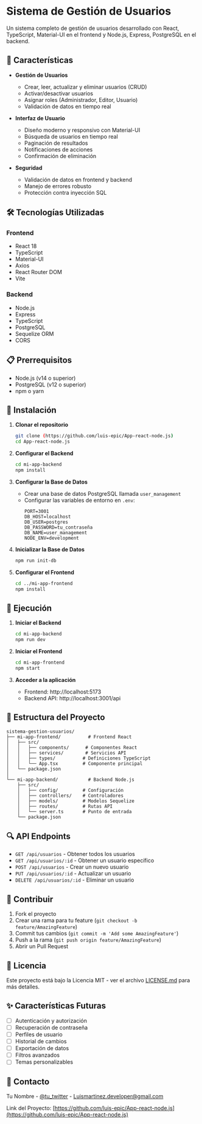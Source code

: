 # Sistema de Gestión de Usuarios

Un sistema completo de gestión de usuarios desarrollado con React, TypeScript, Material-UI en el frontend y Node.js, Express, PostgreSQL en el backend.

## 🚀 Características

- **Gestión de Usuarios**
  - Crear, leer, actualizar y eliminar usuarios (CRUD)
  - Activar/desactivar usuarios
  - Asignar roles (Administrador, Editor, Usuario)
  - Validación de datos en tiempo real

- **Interfaz de Usuario**
  - Diseño moderno y responsivo con Material-UI
  - Búsqueda de usuarios en tiempo real
  - Paginación de resultados
  - Notificaciones de acciones
  - Confirmación de eliminación

- **Seguridad**
  - Validación de datos en frontend y backend
  - Manejo de errores robusto
  - Protección contra inyección SQL

## 🛠️ Tecnologías Utilizadas

### Frontend
- React 18
- TypeScript
- Material-UI
- Axios
- React Router DOM
- Vite

### Backend
- Node.js
- Express
- TypeScript
- PostgreSQL
- Sequelize ORM
- CORS

## 📋 Prerrequisitos

- Node.js (v14 o superior)
- PostgreSQL (v12 o superior)
- npm o yarn

## 🔧 Instalación

1. **Clonar el repositorio**
   ```bash
   git clone (https://github.com/luis-epic/App-react-node.js)
   cd App-react-node.js
   ```

2. **Configurar el Backend**
   ```bash
   cd mi-app-backend
   npm install
   ```

3. **Configurar la Base de Datos**
   - Crear una base de datos PostgreSQL llamada `user_management`
   - Configurar las variables de entorno en `.env`:
     ```
     PORT=3001
     DB_HOST=localhost
     DB_USER=postgres
     DB_PASSWORD=tu_contraseña
     DB_NAME=user_management
     NODE_ENV=development
     ```

4. **Inicializar la Base de Datos**
   ```bash
   npm run init-db
   ```

5. **Configurar el Frontend**
   ```bash
   cd ../mi-app-frontend
   npm install
   ```

## 🚀 Ejecución

1. **Iniciar el Backend**
   ```bash
   cd mi-app-backend
   npm run dev
   ```

2. **Iniciar el Frontend**
   ```bash
   cd mi-app-frontend
   npm start
   ```

3. **Acceder a la aplicación**
   - Frontend: http://localhost:5173
   - Backend API: http://localhost:3001/api

## 📁 Estructura del Proyecto

```
sistema-gestion-usuarios/
├── mi-app-frontend/          # Frontend React
│   ├── src/
│   │   ├── components/      # Componentes React
│   │   ├── services/        # Servicios API
│   │   ├── types/          # Definiciones TypeScript
│   │   └── App.tsx         # Componente principal
│   └── package.json
│
└── mi-app-backend/           # Backend Node.js
    ├── src/
    │   ├── config/         # Configuración
    │   ├── controllers/    # Controladores
    │   ├── models/         # Modelos Sequelize
    │   ├── routes/         # Rutas API
    │   └── server.ts       # Punto de entrada
    └── package.json
```

## 🔍 API Endpoints

- `GET /api/usuarios` - Obtener todos los usuarios
- `GET /api/usuarios/:id` - Obtener un usuario específico
- `POST /api/usuarios` - Crear un nuevo usuario
- `PUT /api/usuarios/:id` - Actualizar un usuario
- `DELETE /api/usuarios/:id` - Eliminar un usuario

## 🤝 Contribuir

1. Fork el proyecto
2. Crear una rama para tu feature (`git checkout -b feature/AmazingFeature`)
3. Commit tus cambios (`git commit -m 'Add some AmazingFeature'`)
4. Push a la rama (`git push origin feature/AmazingFeature`)
5. Abrir un Pull Request

## 📝 Licencia

Este proyecto está bajo la Licencia MIT - ver el archivo [LICENSE.md](LICENSE.md) para más detalles.

## ✨ Características Futuras

- [ ] Autenticación y autorización
- [ ] Recuperación de contraseña
- [ ] Perfiles de usuario
- [ ] Historial de cambios
- [ ] Exportación de datos
- [ ] Filtros avanzados
- [ ] Temas personalizables

## 📧 Contacto

Tu Nombre - [@tu_twitter](https://twitter.com/luis_epico) - Luismartinez.developer@gmail.com

Link del Proyecto: [https://github.com/luis-epic/App-react-node.js](https://github.com/luis-epic/App-react-node.js) 

